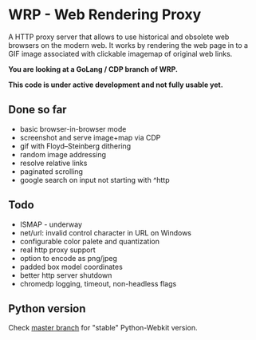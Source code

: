 # WRP - Web Rendering Proxy

A HTTP proxy server that allows to use historical and obsolete web browsers on the modern web. It works by rendering the web page in to a GIF image associated with clickable imagemap of original web links.

**You are looking at a GoLang / CDP branch of WRP.**

**This code is under active development and not fully usable yet.**

## Done so far

* basic browser-in-browser mode
* screenshot and serve image+map via CDP
* gif with Floyd–Steinberg dithering
* random image addressing
* resolve relative links
* paginated scrolling
* google search on input not starting with ^http

## Todo

* ISMAP - underway
* net/url: invalid control character in URL on Windows
* configurable color palete and quantization
* real http proxy support
* option to encode as png/jpeg
* padded box model coordinates
* better http server shutdown
* chromedp logging, timeout, non-headless flags

## Python version

Check [master branch](https://github.com/tenox7/wrp/tree/master) for "stable" Python-Webkit version.
